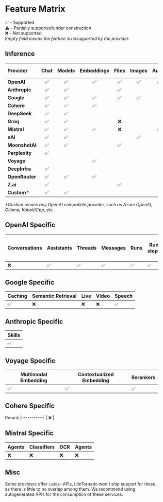 # Feature Matrix

✅ - Supported  
⚠️ - Partially supported/under construction  
❌ - Not supported  
_Empty field means the feature is unsupported by the provider._

## Inference

| Provider | Chat | Models | Embeddings | Files | Images | Audio | Uploads | Moderation | Responses | Videos | Tokenize | FIM | Fine-tuning | Batch |
|:---|:---:|:---:|:---:|:---:|:---:|:---:|:---:|:---:|:---:|:---:|:---:|:---:|:---:|:---:|
| **OpenAI** | ✅ | ✅ | ✅ | ✅ | ✅ | ✅ | ✅ | ✅ | ✅ | ❌ | | | ✅ | ❌ |
| **Anthropic** | ✅ | ✅ | | ✅ | | | | | | | ❌ | | | ❌ |
| **Google** | ✅ | ✅ | ✅ | ✅ | ✅ | | | | | | | | ❌ | ❌ |
| **Cohere** | ✅ | ✅ | ✅ | | | | | | | | ❌ | | | |
| **DeepSeek** | ✅ | ✅ | | | | | | | | | | ❌ | | |
| **Groq** | ✅ | ✅ | | ❌ | | | | | | | | | | ❌ |
| **Mistral** | ✅ | ✅ | ✅ | ❌ | | ✅ | | | | | | ❌ | ❌ | ❌ |
| **xAI** | ✅ | ✅ | | | ✅ | | | | ❌ | | | | | |
| **MoonshotAI**| ✅ | ✅ | | ✅ | | | | | | | ❌ | | | |
| **Perplexity**| ✅ | | | | | | | | | | | | | |
| **Voyage** | | | ✅ | | | | | | | | | | | |
| **DeepInfra** | ✅ | | | | | | | | | | | | | |
| **OpenRouter**| ✅ | ✅ | ✅ | | | | | | | | | | | |
| **Z.ai** | ✅ | | | ✅ | | | | | | ❌ | | | | |
| **Custom*** | ✅ | ✅ | | | | | | | | | | | | |

_*Custom means any OpenAI compatible provider, such as Azure OpenAI, Ollama, KoboldCpp, etc._  

## OpenAI Specific

Conversations | Assistants | Threads | Messages | Runs | Run steps | Vector stores | Vector store files | Vector store file batches | Realtime | Evals | Graders |
|----------- |-----------|------------|---------|----------|------| ---------------|-------------------|-------------------------|-----------|-----------|-----------|
| ❌ | ✅ | ✅️ | ✅️ | ✅️ | ✅️ | ✅ | ✅ | ✅  | ❌ | ❌ | ❌ |

## Google Specific

 Caching | Semantic Retrieval | Live | Video | Speech
|-----------|------------ | ------------ | ------------ | ------------ |
| ✅ | ❌ | ❌ | ❌ | ✅ |

## Anthropic Specific

 Skills |
|-----------|
| ✅ |

## Voyage Specific

 Multimodal Embedding | Contextualized Embedding | Rerankers
|-----------|------------ | ------------ |
| ✅ | ✅ | ✅ |

## Cohere Specific

 Rerank 
|-----------|
| ❌ |

## Mistral Specific

Agents | Classifiers | OCR | Agents |
| ------------ | ------------ | ------------ | ------------ |
| ❌ |  ❌ | ❌ | ❌ |

## Misc

Some providers offer `/admin` APIs, LlmTornado won't ship support for these, as there is little to no overlap among them. We recommend using autogenerated APIs for the consumption of these services.
